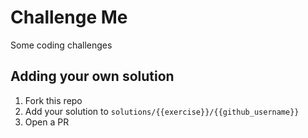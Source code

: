 # Challenge Me

Some coding challenges

## Adding your own solution

1. Fork this repo
2. Add your solution to `solutions/{{exercise}}/{{github_username}}`
3. Open a PR